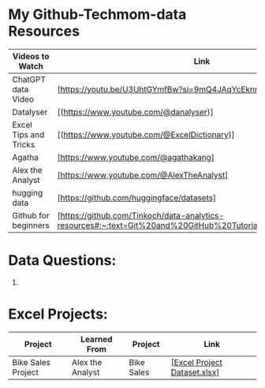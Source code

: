 # My Github-Techmom-data Resources

Videos to Watch | Link
------------|--------------
ChatGPT data Video | [https://youtu.be/U3UhtGYmfBw?si=9mQ4JAqYcEknrwuj] 
Datalyser | [(https://www.youtube.com/@danalyser)]
Excel Tips and Tricks | [(https://www.youtube.com/@ExcelDictionary)]
Agatha | [https://www.youtube.com/@agathakang]
Alex the Analyst | [https://www.youtube.com/@AlexTheAnalyst]
hugging data| [https://github.com/huggingface/datasets]
Github for beginners | [https://github.com/Tinkoch/data-analytics-resources#:~:text=Git%20and%20GitHub%20Tutorial%20for%20Beginners]


# Data Questions:
1.


# Excel Projects:

Project | Learned From | Project | Link
--------|---------------|--------|-----------
Bike Sales Project | Alex the Analyst | Bike Sales | [[Excel Project Dataset.xlsx](https://github.com/user-attachments/files/16790580/Excel.Project.Dataset.xlsx)]



